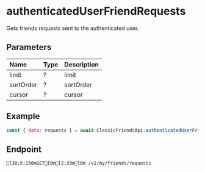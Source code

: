 
# authenticatedUserFriendRequests
Gets friends requests sent to the authenticated user.


## Parameters
| Name      | Type  | Description |
| :-------- | :---- | :---------- |
| limit     | ?     | limit       |
| sortOrder | ?     | sortOrder   |
| cursor    | ?     | cursor      |



## Example
```js copy showLineNumbers
const { data: requests } = await ClassicFriendsApi.authenticatedUserFriendRequests({ limit: 10 }); 
```

## Endpoint
```ansi
[38;5;156mGET[0m[2;33m[0m /v1/my/friends/requests
```
  